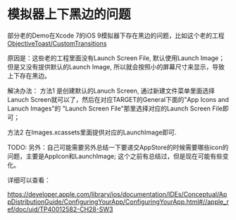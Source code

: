 # 模拟器上下黑边的问题

部分老的Demo在Xcode 7的iOS 9模拟器下存在黑边的问题，比如这个老的工程[ObjectiveToast/CustomTransitions](https://github.com/ObjectiveToast/CustomTransitions)

原因是：这些老的工程里面没有Launch Screen File, 默认使用Launch Image；但是又没有提供默认的Launch Image, 所以就会按照小的屏幕尺寸来显示，导致上下存在黑边。

解决办法：
方法1 是创建默认的Lanuch Screen, 通过新建文件菜单里面选择Lanuch Screen就可以了，然后在对应TARGET的General下面的"App Icons and Lanuch Images"的 "Launch Screen File"那里选择对应的Launch Screen File即可；

方法2 在Images.xcassets里面提供对应的LaunchImage即可.


TODO:
另外：自己可能需要另外总结一下要递交AppStore的时候需要哪些icon的问题，主要是AppIcon和LaunchImage; 这个之前有总结过，但是现在可能有些变化。

详细可以查看：

https://developer.apple.com/library/ios/documentation/IDEs/Conceptual/AppDistributionGuide/ConfiguringYourApp/ConfiguringYourApp.html#//apple_ref/doc/uid/TP40012582-CH28-SW3

